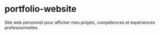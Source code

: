 # portfolio-website
Site web personnel pour afficher mes projets, compétences et expériences professionnelles
